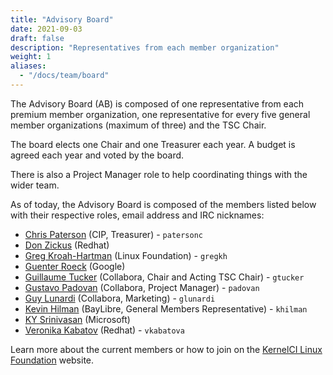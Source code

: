 ```yaml
---
title: "Advisory Board"
date: 2021-09-03
draft: false
description: "Representatives from each member organization"
weight: 1
aliases:
  - "/docs/team/board"
---
```


The Advisory Board (AB) is composed of one representative from each premium
member organization, one representative for every five general member
organizations (maximum of three) and the TSC Chair.

The board elects one Chair and one Treasurer each year. A budget is agreed each
year and voted by the board.

There is also a Project Manager role to help coordinating things with the wider
team.

As of today, the Advisory Board is composed of the members listed below with
their respective roles, email address and IRC nicknames:

* [Chris Paterson](mailto:<chris.paterson2@renesas.com>) (CIP, Treasurer) - `patersonc`
* [Don Zickus](mailto:<dzickus@redhat.com>) (Redhat)
* [Greg Kroah-Hartman](mailto:<gregkh@linuxfoundation.org>) (Linux Foundation) - `gregkh`
* [Guenter Roeck](mailto:<groeck@google.com>) (Google)
* [Guillaume Tucker](mailto:<guillaume.tucker@collabora.com>) (Collabora, Chair and Acting TSC Chair) - `gtucker`
* [Gustavo Padovan](mailto:<gustavo.padovan@collabora.com>) (Collabora, Project Manager) - `padovan`
* [Guy Lunardi](mailto:<guy.lunardi@collabora.com>) (Collabora, Marketing) - `glunardi`
* [Kevin Hilman](mailto:<khilman@baylibre.com>) (BayLibre, General Members Representative) - `khilman`
* [KY Srinivasan](mailto:<kys@microsoft.com>) (Microsoft)
* [Veronika Kabatov](mailto:<vkabatov@redhat.com>) (Redhat) - `vkabatova`


Learn more about the current members or how to join on the [KernelCI Linux
Foundation](https://foundation.kernelci.org/) website.
